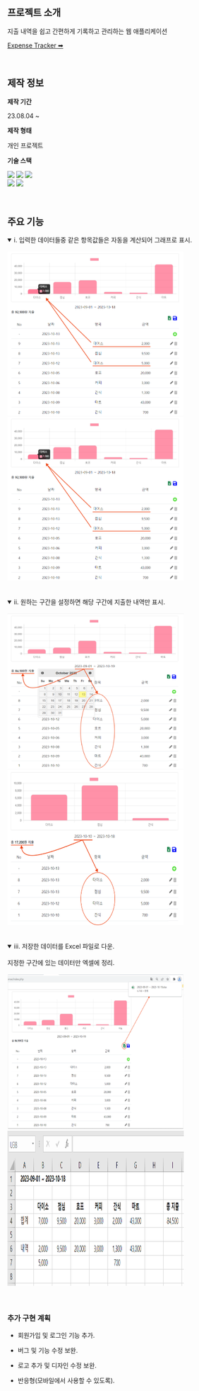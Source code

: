 ## 프로젝트 소개

지출 내역을 쉽고 간편하게 기록하고 관리하는 웹 애플리케이션

[Expense Tracker ➡](http://mys.dothome.co.kr/expense/index.php) <br>

<br>

## 제작 정보

**제작 기간**

23.08.04 ~

**제작 형태**

개인 프로젝트

**기술 스택**

<img src="https://img.shields.io/badge/jQuery-0769AD?style=for-the-badge&logo=jQuery&logoColor=white"> <img src="https://img.shields.io/badge/PHP-777BB4?style=for-the-badge&logo=PHP&logoColor=white">
<img src="https://img.shields.io/badge/MySQL-4479A1?style=for-the-badge&logo=MySQL&logoColor=white"> <br>
<img src="https://img.shields.io/badge/Chart.js-FF6384?style=for-the-badge&logo=Chart.js&logoColor=white">
<img src="https://img.shields.io/badge/ExcelJS-217346?style=for-the-badge&logo=ExcelJS&logoColor=white">

<br>

## 주요 기능


<details open>
    <summary> i. 입력한 데이터들중 같은 항목값들은 자동을 계산되어 그래프로 표시. </summary>
    <br>
    <img src="asset/README/features1.png" width="400" />
    <img src="asset/README/features1.png" width="400px" />
    <br> <br>
</details>

<br>

<details open>
    <summary> ii. 원하는 구간을 설정하면 해당 구간에 지출한 내역만 표시.</summary>
    <br>
    <img src="asset/README/features2-1.png" width="400px" height="350px"/> &nbsp;
    <img src="asset/README/features2-2.png" width="400px" height="350px"/>
    <br> <br>
</details>

<br>

<details open>
    <summary> iii. 저장한 데이터를 Excel 파일로 다운. </summary>
    <br>
    지정한 구간에 있는 데이터만 엑셀에 정리. 
    <br>  <br>
    <img src="asset/README/features3-1.png" width="400px" height="350px" /> &nbsp;
    <img src="asset/README/features3-2.png" width="400px" height="350px" />
    <br> <br>
</details>

<br> 

### 추가 구현 계획

- 회원가입 및 로그인 기능 추가.

- 버그 및 기능 수정 보완.

- 로고 추가 및 디자인 수정 보완.

- 반응형(모바일에서 사용할 수 있도록).

